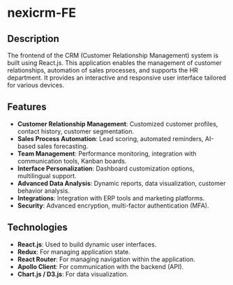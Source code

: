 # nexicrm-FE

## Description
The frontend of the CRM (Customer Relationship Management) system is built using React.js. This application enables the management of customer relationships, automation of sales processes, and supports the HR department. It provides an interactive and responsive user interface tailored for various devices.

## Features
- **Customer Relationship Management**: Customized customer profiles, contact history, customer segmentation.
- **Sales Process Automation**: Lead scoring, automated reminders, AI-based sales forecasting.
- **Team Management**: Performance monitoring, integration with communication tools, Kanban boards.
- **Interface Personalization**: Dashboard customization options, multilingual support.
- **Advanced Data Analysis**: Dynamic reports, data visualization, customer behavior analysis.
- **Integrations**: Integration with ERP tools and marketing platforms.
- **Security**: Advanced encryption, multi-factor authentication (MFA).

## Technologies
- **React.js**: Used to build dynamic user interfaces.
- **Redux**: For managing application state.
- **React Router**: For managing navigation within the application.
- **Apollo Client**: For communication with the backend (API).
- **Chart.js / D3.js**: For data visualization.
